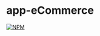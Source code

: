 # app-eCommerce
[![NPM](https://img.shields.io/npm/l/license)](https://github.com/SamLucena/app-eCommerce/blob/main/LICENSE)  
